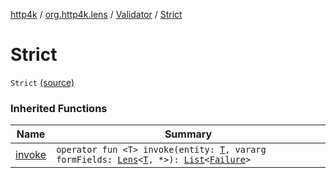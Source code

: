 [http4k](../../index.md) / [org.http4k.lens](../index.md) / [Validator](index.md) / [Strict](./-strict.md)

# Strict

`Strict` [(source)](https://github.com/http4k/http4k/blob/master/http4k-core/src/main/kotlin/org/http4k/lens/Validator.kt#L4)

### Inherited Functions

| Name | Summary |
|---|---|
| [invoke](invoke.md) | `operator fun <T> invoke(entity: `[`T`](invoke.md#T)`, vararg formFields: `[`Lens`](../-lens/index.md)`<`[`T`](invoke.md#T)`, *>): `[`List`](https://kotlinlang.org/api/latest/jvm/stdlib/kotlin.collections/-list/index.html)`<`[`Failure`](../-failure/index.md)`>` |
